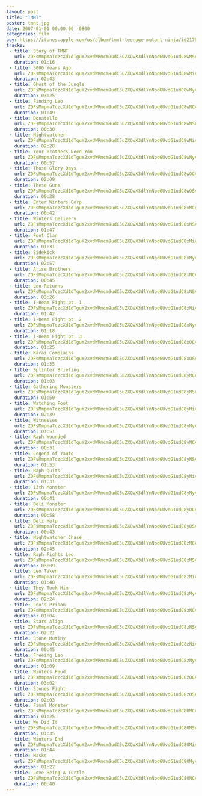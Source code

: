```yaml
---
layout: post
title: "TMNT"
poster: tmnt.jpg
date: 2007-01-01 00:00:00 -0800
categories: film
buy: https://itunes.apple.com/us/album/tmnt-teenage-mutant-ninja/id217613224?uo=4&at=11lmv4
tracks:
 - title: Story of TMNT
   url: ZDFsMmpmaTczcXd1dTguY2xvdWRmcm9udC5uZXQvX3dlYnNpdGUvdG1udC8wMSAxbTEgMS4xNyBTdG9yeSBvZiBUTU5ULm1wMw==
   duration: 01:16
 - title: 3000 Years Ago
   url: ZDFsMmpmaTczcXd1dTguY2xvdWRmcm9udC5uZXQvX3dlYnNpdGUvdG1udC8wMiAxbTIgMS4xNyAzMDAwIFllYXJzIEFnby5tcDM=
   duration: 02:43
 - title: Ghost of the Jungle
   url: ZDFsMmpmaTczcXd1dTguY2xvdWRmcm9udC5uZXQvX3dlYnNpdGUvdG1udC8wMyAxbTMgMS4xNCBHaG9zdCBvZiB0aGUgSnVuZ2xlLm1wMw==
   duration: 03:25
 - title: Finding Leo
   url: ZDFsMmpmaTczcXd1dTguY2xvdWRmcm9udC5uZXQvX3dlYnNpdGUvdG1udC8wNCAxbTQgMS4xMiBGaW5kaW5nIExlby5tcDM=
   duration: 01:49
 - title: Donatello
   url: ZDFsMmpmaTczcXd1dTguY2xvdWRmcm9udC5uZXQvX3dlYnNpdGUvdG1udC8wNSAxbTUgMS4xMCBEb25hdGVsbG8ubXAz
   duration: 00:30
 - title: Nightwatcher
   url: ZDFsMmpmaTczcXd1dTguY2xvdWRmcm9udC5uZXQvX3dlYnNpdGUvdG1udC8wNiAxbTYgMS4xMyBOaWdodHdhdGNoZXIubXAz
   duration: 02:28
 - title: Your Brothers Need You
   url: ZDFsMmpmaTczcXd1dTguY2xvdWRmcm9udC5uZXQvX3dlYnNpdGUvdG1udC8wNyAxbTcgMS43IFlvdXIgQnJvdGhlcnMgTmVlZCBZb3UubXAz
   duration: 00:57
 - title: Those Glory Days
   url: ZDFsMmpmaTczcXd1dTguY2xvdWRmcm9udC5uZXQvX3dlYnNpdGUvdG1udC8wOCAybTkgMS43IFRob3NlIEdsb3J5IERheXMubXAz
   duration: 02:09
 - title: These Guns
   url: ZDFsMmpmaTczcXd1dTguY2xvdWRmcm9udC5uZXQvX3dlYnNpdGUvdG1udC8wOSAybTlhIDEuMiBUaGVzZSBHdW5zLm1wMw==
   duration: 00:28
 - title: Enter Winters Corp
   url: ZDFsMmpmaTczcXd1dTguY2xvdWRmcm9udC5uZXQvX3dlYnNpdGUvdG1udC8xMCAybTEwIDEuOSBFbnRlciBXaW50ZXJzIENvcnAubXAz
   duration: 00:42
 - title: Winters Delivery
   url: ZDFsMmpmaTczcXd1dTguY2xvdWRmcm9udC5uZXQvX3dlYnNpdGUvdG1udC8xMSAybTExIDEuNiBXaW50ZXJzIERlbGl2ZXJ5Lm1wMw==
   duration: 01:47
 - title: Foot Clan
   url: ZDFsMmpmaTczcXd1dTguY2xvdWRmcm9udC5uZXQvX3dlYnNpdGUvdG1udC8xMiAybTEyIDEuMTEgRm9vdCBDbGFuLm1wMw==
   duration: 01:31
 - title: Sidekick
   url: ZDFsMmpmaTczcXd1dTguY2xvdWRmcm9udC5uZXQvX3dlYnNpdGUvdG1udC8xMyAybTEzIDEuMTYgU2lkZWtpY2subXAz
   duration: 02:57
 - title: Arise Brothers
   url: ZDFsMmpmaTczcXd1dTguY2xvdWRmcm9udC5uZXQvX3dlYnNpdGUvdG1udC8xNCAybTE0IDEuNyBBcmlzZSBCcm90aGVycy5tcDM=
   duration: 00:45
 - title: Leo Returns
   url: ZDFsMmpmaTczcXd1dTguY2xvdWRmcm9udC5uZXQvX3dlYnNpdGUvdG1udC8xNSAybTE1IDEuMTIgTGVvIFJldHVybnMubXAz
   duration: 03:26
 - title: I-Beam Fight pt. 1
   url: ZDFsMmpmaTczcXd1dTguY2xvdWRmcm9udC5uZXQvX3dlYnNpdGUvdG1udC8xNiAybTE3YS1BIDEuOCBJLUJlYW0gRmlnaHQgcHQuIDEubXAz
   duration: 01:42
 - title: I-Beam Fight pt. 2
   url: ZDFsMmpmaTczcXd1dTguY2xvdWRmcm9udC5uZXQvX3dlYnNpdGUvdG1udC8xNyAybTE3YS1CIDEuMTAgSS1CZWFtIEZpZ2h0IHB0LiAyLm1wMw==
   duration: 01:18
 - title: I-Beam Fight pt. 3
   url: ZDFsMmpmaTczcXd1dTguY2xvdWRmcm9udC5uZXQvX3dlYnNpdGUvdG1udC8xOCAybTE3YiAxLjkgSS1CZWFtIEZpZ2h0IHB0LiAzLm1wMw==
   duration: 01:25
 - title: Karai Complains
   url: ZDFsMmpmaTczcXd1dTguY2xvdWRmcm9udC5uZXQvX3dlYnNpdGUvdG1udC8xOSAzbTE4IDEuOSBLYXJhaSBDb21wbGFpbnMubXAz
   duration: 01:35
 - title: Splinter Briefing
   url: ZDFsMmpmaTczcXd1dTguY2xvdWRmcm9udC5uZXQvX3dlYnNpdGUvdG1udC8yMCAzbTE5IDEuNyBTcGxpbnRlciBCcmllZmluZy5tcDM=
   duration: 01:03
 - title: Gathering Monsters
   url: ZDFsMmpmaTczcXd1dTguY2xvdWRmcm9udC5uZXQvX3dlYnNpdGUvdG1udC8yMSAzbTIwIDEuOSBHYXRoZXJpbmcgTW9uc3RlcnMubXAz
   duration: 01:50
 - title: Watching Foot
   url: ZDFsMmpmaTczcXd1dTguY2xvdWRmcm9udC5uZXQvX3dlYnNpdGUvdG1udC8yMiAzbTIxIDEuMTYgV2F0Y2hpbmcgRm9vdC5tcDM=
   duration: 02:39
 - title: Witnesses
   url: ZDFsMmpmaTczcXd1dTguY2xvdWRmcm9udC5uZXQvX3dlYnNpdGUvdG1udC8yMyAzbTIyIDEuMTAgV2l0bmVzc2VzLm1wMw==
   duration: 01:51
 - title: Raph Wounded
   url: ZDFsMmpmaTczcXd1dTguY2xvdWRmcm9udC5uZXQvX3dlYnNpdGUvdG1udC8yNCAzbTIzIDEuNyBSYXBoIFdvdW5kZWQubXAz
   duration: 00:31
 - title: Legend of Yauto
   url: ZDFsMmpmaTczcXd1dTguY2xvdWRmcm9udC5uZXQvX3dlYnNpdGUvdG1udC8yNSAzbTI0IDEuOCBMZWdlbmQgb2YgWWF1dG8ubXAz
   duration: 01:53
 - title: Raph Quits
   url: ZDFsMmpmaTczcXd1dTguY2xvdWRmcm9udC5uZXQvX3dlYnNpdGUvdG1udC8yNiAzbTI1IDEuMTAgUmFwaCBRdWl0cy5tcDM=
   duration: 01:31
 - title: 13th Monster
   url: ZDFsMmpmaTczcXd1dTguY2xvdWRmcm9udC5uZXQvX3dlYnNpdGUvdG1udC8yNyAzbTI2IDEuNyAxM3RoIE1vbnN0ZXIubXAz
   duration: 00:41
 - title: Deli Monster
   url: ZDFsMmpmaTczcXd1dTguY2xvdWRmcm9udC5uZXQvX3dlYnNpdGUvdG1udC8yOCAzbTI3IDEuNyBEZWxpIE1vbnN0ZXIubXAz
   duration: 00:58
 - title: Deli Help
   url: ZDFsMmpmaTczcXd1dTguY2xvdWRmcm9udC5uZXQvX3dlYnNpdGUvdG1udC8yOSAzbTI4IDEuNiBEZWxpIEhlbHAubXAz
   duration: 00:43
 - title: Nightwatcher Chase
   url: ZDFsMmpmaTczcXd1dTguY2xvdWRmcm9udC5uZXQvX3dlYnNpdGUvdG1udC8zMCA0bTI5IDEuMTUgTmlnaHR3YXRjaGVyIENoYXNlLm1wMw==
   duration: 02:45
 - title: Raph Fights Leo
   url: ZDFsMmpmaTczcXd1dTguY2xvdWRmcm9udC5uZXQvX3dlYnNpdGUvdG1udC8zMSA0bTMwIDEuOCBSYXBoIEZpZ2h0cyBMZW8ubXAz
   duration: 03:09
 - title: Leo Taken
   url: ZDFsMmpmaTczcXd1dTguY2xvdWRmcm9udC5uZXQvX3dlYnNpdGUvdG1udC8zMiA0bTMxIDEuNyBMZW8gVGFrZW4ubXAz
   duration: 01:48
 - title: They Took Him
   url: ZDFsMmpmaTczcXd1dTguY2xvdWRmcm9udC5uZXQvX3dlYnNpdGUvdG1udC8zMyA0bTMyIDEuNCBUaGV5IFRvb2sgSGltLm1wMw==
   duration: 02:24
 - title: Leo's Prison
   url: ZDFsMmpmaTczcXd1dTguY2xvdWRmcm9udC5uZXQvX3dlYnNpdGUvdG1udC8zNCA0bTMzIDEuNSBMZW8ncyBQcmlzb24ubXAz
   duration: 01:04
 - title: Stars Align
   url: ZDFsMmpmaTczcXd1dTguY2xvdWRmcm9udC5uZXQvX3dlYnNpdGUvdG1udC8zNSA0bTM1IDEuMTAgU3RhcnMgQWxpZ24ubXAz
   duration: 02:21
 - title: Stone Mutiny
   url: ZDFsMmpmaTczcXd1dTguY2xvdWRmcm9udC5uZXQvX3dlYnNpdGUvdG1udC8zNiA0bTM2IDEuNyBTdG9uZSBNdXRpbnkubXAz
   duration: 00:45
 - title: Freeing Leo
   url: ZDFsMmpmaTczcXd1dTguY2xvdWRmcm9udC5uZXQvX3dlYnNpdGUvdG1udC8zNyA0bTM3IDEuNiBGcmVlaW5nIExlby5tcDM=
   duration: 01:09
 - title: Winters Feud
   url: ZDFsMmpmaTczcXd1dTguY2xvdWRmcm9udC5uZXQvX3dlYnNpdGUvdG1udC8zOCA0bTM5LTM5IDEuMTAgV2ludGVycyBGZXVkLm1wMw==
   duration: 03:02
 - title: Stones Fight
   url: ZDFsMmpmaTczcXd1dTguY2xvdWRmcm9udC5uZXQvX3dlYnNpdGUvdG1udC8zOSA0bTQwIDEuOSBTdG9uZXMgRmlnaHQubXAz
   duration: 02:03
 - title: Final Monster
   url: ZDFsMmpmaTczcXd1dTguY2xvdWRmcm9udC5uZXQvX3dlYnNpdGUvdG1udC80MCA1bTQzIDEuMTUgRmluYWwgTW9uc3Rlci5tcDM=
   duration: 01:25
 - title: We Did It
   url: ZDFsMmpmaTczcXd1dTguY2xvdWRmcm9udC5uZXQvX3dlYnNpdGUvdG1udC80MSA1bTQ0IDEuMTEgV2UgRGlkIEl0Lm1wMw==
   duration: 01:35
 - title: Winters End
   url: ZDFsMmpmaTczcXd1dTguY2xvdWRmcm9udC5uZXQvX3dlYnNpdGUvdG1udC80MiA1bTQ1IDEuOCBXaW50ZXJzIEVuZC5tcDM=
   duration: 01:44
 - title: Masks
   url: ZDFsMmpmaTczcXd1dTguY2xvdWRmcm9udC5uZXQvX3dlYnNpdGUvdG1udC80MyA1bTQ2IDEuMTMgTWFza3MubXAz
   duration: 01:27
 - title: Love Being A Turtle
   url: ZDFsMmpmaTczcXd1dTguY2xvdWRmcm9udC5uZXQvX3dlYnNpdGUvdG1udC80NCA1bTQ3IDEuOCBMb3ZlIEJlaW5nIEEgVHVydGxlLm1wMw==
   duration: 00:40
---
```

